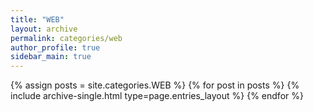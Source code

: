 ```yaml
---
title: "WEB"
layout: archive
permalink: categories/web
author_profile: true
sidebar_main: true
---
```


{% assign posts = site.categories.WEB %}
{% for post in posts %} {% include archive-single.html type=page.entries_layout %} {% endfor %}